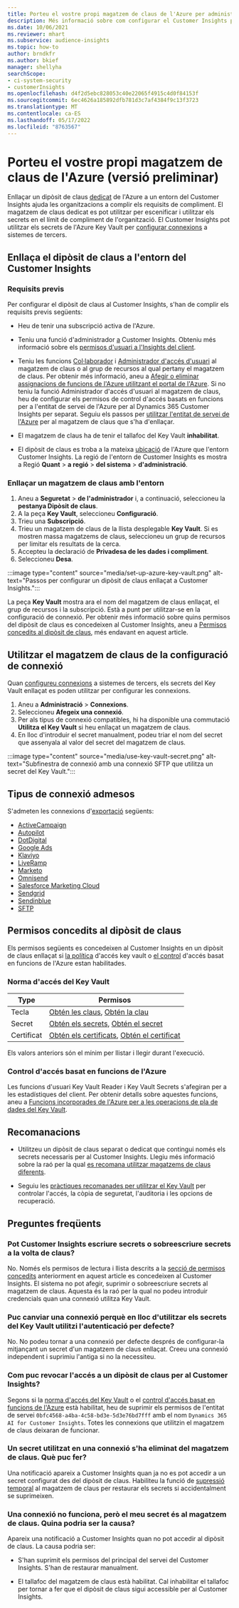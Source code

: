 ```yaml
---
title: Porteu el vostre propi magatzem de claus de l'Azure per administrar els secrets
description: Més informació sobre com configurar el Customer Insights per utilitzar el vostre propi magatzem de claus de l'Azure.
ms.date: 10/06/2021
ms.reviewer: mhart
ms.subservice: audience-insights
ms.topic: how-to
author: brndkfr
ms.author: bkief
manager: shellyha
searchScope:
- ci-system-security
- customerInsights
ms.openlocfilehash: d4f2d5ebc828053c40e22065f4915c4d0f84153f
ms.sourcegitcommit: 6ec4626a185892dfb781d3c7af4384f9c13f3723
ms.translationtype: MT
ms.contentlocale: ca-ES
ms.lasthandoff: 05/17/2022
ms.locfileid: "8763567"
---
```

# <a name="bring-your-own-azure-key-vault-preview"></a>Porteu el vostre propi magatzem de claus de l'Azure (versió preliminar)

Enllaçar un dipòsit de claus [dedicat](/azure/key-vault/general/basic-concepts) de l'Azure a un entorn del Customer Insights ajuda les organitzacions a complir els requisits de compliment.
El magatzem de claus dedicat es pot utilitzar per escenificar i utilitzar els secrets en el límit de compliment de l'organització. El Customer Insights pot utilitzar els secrets de l'Azure Key Vault per [configurar connexions](connections.md) a sistemes de tercers.

## <a name="link-the-key-vault-to-the-customer-insights-environment"></a>Enllaça el dipòsit de claus a l'entorn del Customer Insights

### <a name="prerequisites"></a>Requisits previs

Per configurar el dipòsit de claus al Customer Insights, s'han de complir els requisits previs següents:

- Heu de tenir una subscripció activa de l'Azure.

- Teniu una funció d'administrador [a](permissions.md#admin) Customer Insights. Obteniu més informació sobre els [permisos d'usuari a l'Insights del client](permissions.md#assign-roles-and-permissions).

- Teniu les funcions [Col·laborador](/azure/role-based-access-control/built-in-roles#contributor) i [Administrador d'accés d'usuari](/azure/role-based-access-control/built-in-roles#user-access-administrator) al magatzem de claus o al grup de recursos al qual pertany el magatzem de claus. Per obtenir més informació, aneu a [Afegir o eliminar assignacions de funcions de l'Azure utilitzant el portal de l'Azure](/azure/role-based-access-control/role-assignments-portal). Si no teniu la funció Administrador d'accés d'usuari al magatzem de claus, heu de configurar els permisos de control d'accés basats en funcions per a l'entitat de servei de l'Azure per al Dynamics 365 Customer Insights per separat. Seguiu els passos per [utilitzar l'entitat de servei de l'Azure](connect-service-principal.md) per al magatzem de claus que s'ha d'enllaçar.

- El magatzem de claus ha de tenir el tallafoc del Key Vault **inhabilitat**.

- El dipòsit de claus es troba a la mateixa [ubicació](https://azure.microsoft.com/global-infrastructure/geographies/#overview) de l'Azure que l'entorn Customer Insights. La regió de l'entorn de Customer Insights es mostra a Regió **Quant** > **a regió** > **del sistema** > **d'administració**.

### <a name="link-a-key-vault-to-the-environment"></a>Enllaçar un magatzem de claus amb l'entorn

1. Aneu a **Seguretat** > **de l'administrador** i, a continuació, seleccioneu la **pestanya Dipòsit de claus**.
1. A la peça **Key Vault**, seleccioneu **Configuració**.
1. Trieu una **Subscripció**.
1. Trieu un magatzem de claus de la llista desplegable **Key Vault**. Si es mostren massa magatzems de claus, seleccioneu un grup de recursos per limitar els resultats de la cerca.
1. Accepteu la declaració de **Privadesa de les dades i compliment**.
1. Seleccioneu **Desa**.

:::image type="content" source="media/set-up-azure-key-vault.png" alt-text="Passos per configurar un dipòsit de claus enllaçat a Customer Insights.":::

La peça **Key Vault** mostra ara el nom del magatzem de claus enllaçat, el grup de recursos i la subscripció. Està a punt per utilitzar-se en la configuració de connexió.
Per obtenir més informació sobre quins permisos del dipòsit de claus es concedeixen al Customer Insights, aneu a [Permisos concedits al dipòsit de claus](#permissions-granted-on-the-key-vault), més endavant en aquest article.

## <a name="use-the-key-vault-in-the-connection-setup"></a>Utilitzar el magatzem de claus de la configuració de connexió

Quan [configureu connexions](connections.md) a sistemes de tercers, els secrets del Key Vault enllaçat es poden utilitzar per configurar les connexions.

1. Aneu a **Administració** > **Connexions**.
1. Seleccioneu **Afegeix una connexió**.
1. Per als tipus de connexió compatibles, hi ha disponible una commutació **Utilitza el Key Vault** si heu enllaçat un magatzem de claus.
1. En lloc d'introduir el secret manualment, podeu triar el nom del secret que assenyala al valor del secret del magatzem de claus.

:::image type="content" source="media/use-key-vault-secret.png" alt-text="Subfinestra de connexió amb una connexió SFTP que utilitza un secret del Key Vault.":::

## <a name="supported-connection-types"></a>Tipus de connexió admesos

S'admeten les connexions d'[exportació](export-destinations.md) següents:

* [ActiveCampaign](export-active-campaign.md)
* [Autopilot](export-autopilot.md)
* [DotDigital](export-dotdigital.md)
* [Google Ads](export-google-ads.md)
* [Klaviyo](export-klaviyo.md)
* [LiveRamp](export-liveramp.md)
* [Marketo](export-marketo.md)
* [Omnisend](export-omnisend.md)
* [Salesforce Marketing Cloud](export-salesforce.md)
* [Sendgrid](export-sendgrid.md)
* [Sendinblue](export-sendinblue.md)
* [SFTP](export-sftp.md)

## <a name="permissions-granted-on-the-key-vault"></a>Permisos concedits al dipòsit de claus

Els permisos següents es concedeixen al Customer Insights en un dipòsit de claus enllaçat si [la política](/azure/key-vault/general/assign-access-policy?tabs=azure-portal) d'accés key vault o [el control](/azure/key-vault/general/rbac-guide?tabs=azure-cli) d'accés basat en funcions de l'Azure estan habilitades.

### <a name="key-vault-access-policy"></a>Norma d'accés del Key Vault

| Type        | Permisos          |
| ----------- | -------------------- |
| Tecla         | [Obtén les claus](/rest/api/keyvault/keys/get-keys/get-keys), [Obtén la clau](/rest/api/keyvault/keys/get-key/get-key)                                 |
| Secret      | [Obtén els secrets](/rest/api/keyvault/secrets/get-secrets/get-secrets), [Obtén el secret](/rest/api/keyvault/secrets/get-secret/get-secret)                     |
| Certificat | [Obtén els certificats](/rest/api/keyvault/certificates/get-certificates/get-certificates), [Obtén el certificat](/rest/api/keyvault/certificates/get-certificate/get-certificate) |

Els valors anteriors són el mínim per llistar i llegir durant l'execució.

### <a name="azure-role-based-access-control"></a>Control d'accés basat en funcions de l'Azure

Les funcions d'usuari Key Vault Reader i Key Vault Secrets s'afegiran per a les estadístiques del client. Per obtenir detalls sobre aquestes funcions, aneu a [Funcions incorporades de l'Azure per a les operacions de pla de dades del Key Vault](/azure/key-vault/general/rbac-guide?tabs=azure-cli).

## <a name="recommendations"></a>Recomanacions

- Utilitzeu un dipòsit de claus separat o dedicat que contingui només els secrets necessaris per al Customer Insights. Llegiu més informació sobre la raó per la qual [es recomana utilitzar magatzems de claus diferents](/azure/key-vault/general/best-practices#why-we-recommend-separate-key-vaults).

- Seguiu les [pràctiques recomanades per utilitzar el Key Vault](/azure/key-vault/general/best-practices#turn-on-logging) per controlar l'accés, la còpia de seguretat, l'auditoria i les opcions de recuperació.

## <a name="frequently-asked-questions"></a>Preguntes freqüents

### <a name="can-customer-insights-write-secrets-or-overwrite-secrets-into-the-key-vault"></a>Pot Customer Insights escriure secrets o sobreescriure secrets a la volta de claus?

No. Només els permisos de lectura i llista descrits a la [secció de permisos concedits](#permissions-granted-on-the-key-vault) anteriorment en aquest article es concedeixen al Customer Insights. El sistema no pot afegir, suprimir o sobreescriure secrets al magatzem de claus. Aquesta és la raó per la qual no podeu introduir credencials quan una connexió utilitza Key Vault.

### <a name="can-i-change-a-connection-from-using-key-vault-secrets-to-default-authentication"></a>Puc canviar una connexió perquè en lloc d'utilitzar els secrets del Key Vault utilitzi l'autenticació per defecte?

No. No podeu tornar a una connexió per defecte després de configurar-la mitjançant un secret d'un magatzem de claus enllaçat. Creeu una connexió independent i suprimiu l'antiga si no la necessiteu.

### <a name="how-can-i-revoke-access-to-a-key-vault-for-customer-insights"></a>Com puc revocar l'accés a un dipòsit de claus per al Customer Insights?

Segons si la [norma d'accés del Key Vault](/azure/key-vault/general/assign-access-policy?tabs=azure-portal) o el [control d'accés basat en funcions de l'Azure](/azure/key-vault/general/rbac-guide?tabs=azure-cli) està habilitat, heu de suprimir els permisos de l'entitat de servei `0bfc4568-a4ba-4c58-bd3e-5d3e76bd7fff` amb el nom `Dynamics 365 AI for Customer Insights`. Totes les connexions que utilitzin el magatzem de claus deixaran de funcionar.

### <a name="a-secret-thats-used-in-a-connection-got-removed-from-the-key-vault-what-can-i-do"></a>Un secret utilitzat en una connexió s'ha eliminat del magatzem de claus. Què puc fer?

Una notificació apareix a Customer Insights quan ja no es pot accedir a un secret configurat des del dipòsit de claus. Habiliteu la funció de [supressió temporal](/azure/key-vault/general/soft-delete-overview) al magatzem de claus per restaurar els secrets si accidentalment se suprimeixen.

### <a name="a-connection-doesnt-work-but-my-secret-is-in-the-key-vault-what-might-be-the-cause"></a>Una connexió no funciona, però el meu secret és al magatzem de claus. Quina podria ser la causa?

Apareix una notificació a Customer Insights quan no pot accedir al dipòsit de claus. La causa podria ser:

- S'han suprimit els permisos del principal del servei del Customer Insights. S'han de restaurar manualment.

- El tallafoc del magatzem de claus està habilitat. Cal inhabilitar el tallafoc per tornar a fer que el dipòsit de claus sigui accessible per al Customer Insights.
